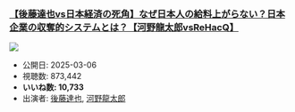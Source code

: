 ### [【後藤達也vs日本経済の死角】なぜ日本人の給料上がらない？日本企業の収奪的システムとは？【河野龍太郎vsReHacQ】](https://www.youtube.com/watch?v=0mVSxF0JYRs)
[![](https://img.youtube.com/vi/0mVSxF0JYRs/sddefault.jpg)](https://www.youtube.com/watch?v=0mVSxF0JYRs)
-   公開日: 2025-03-06
-   視聴数: 873,442
-   **いいね数: 10,733**
-   出演者: [後藤達也](/rehacq_fan/people/後藤達也 "wikilink"), [河野龍太郎](/rehacq_fan/people/河野龍太郎 "wikilink")
